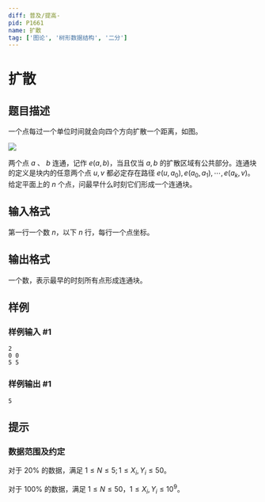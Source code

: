 ```yaml
---
diff: 普及/提高-
pid: P1661
name: 扩散
tag: ['图论', '树形数据结构', '二分']
---
```

# 扩散
## 题目描述

一个点每过一个单位时间就会向四个方向扩散一个距离，如图。

![](https://cdn.luogu.com.cn/upload/image_hosting/cd4e53lw.png)

两个点 $a$ 、 $b$ 连通，记作 $e(a,b)$，当且仅当 $a,b$ 的扩散区域有公共部分。连通块的定义是块内的任意两个点 $u,v$ 都必定存在路径 $e(u,a_0),e(a_0,a_1),\cdots,e(a_k,v)$。给定平面上的 $n$ 个点，问最早什么时刻它们形成一个连通块。

## 输入格式

第一行一个数 $n$，以下 $n$ 行，每行一个点坐标。
## 输出格式

一个数，表示最早的时刻所有点形成连通块。

## 样例

### 样例输入 #1
```
2
0 0
5 5
```
### 样例输出 #1
```
5
```
## 提示

### 数据范围及约定

对于 $20\%$ 的数据，满足 $1 \le N \le 5;1 \le X_i,Y_i \le 50$。

对于 $100\%$ 的数据，满足 $1 \le N \le 50$，$1 \le X_i,Y_i \le 10^9$。
